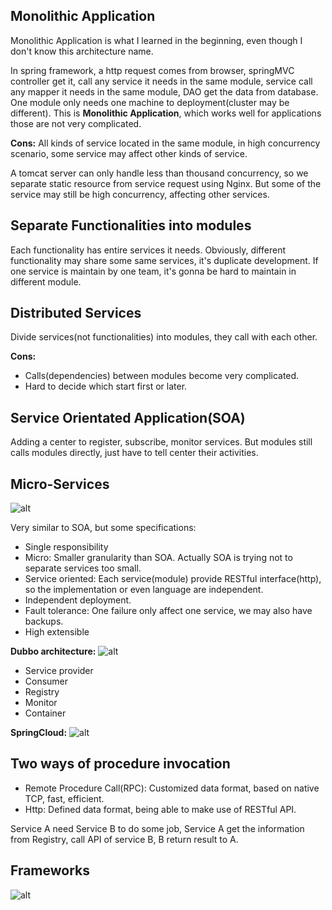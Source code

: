 ## Monolithic Application
Monolithic Application is what I learned in the beginning, even though I don't know this architecture name. 

In spring framework, a http request comes from browser, springMVC controller get it, call any service it needs in the same module, service call any mapper it needs in the same module, DAO get the data from database. One module only needs one machine to deployment(cluster may be different). This is **Monolithic Application**, which works well for applications those are not very complicated.

**Cons:** 
All kinds of service located in the same module, in high concurrency scenario, some service may affect other kinds of service.

A tomcat server can only handle less than thousand concurrency, so we separate static resource from service request using Nginx. But some of the service may still be high concurrency, affecting other services.

## Separate Functionalities into modules
Each functionality has entire services it needs.
Obviously, different functionality may share some same services, it's duplicate development. If one service is maintain by one team, it's gonna be hard to maintain in different module.

## Distributed Services
Divide services(not functionalities) into modules, they call with each other.

**Cons:**
- Calls(dependencies) between modules become very complicated.
- Hard to decide which start first or later.

## Service Orientated Application(SOA)
Adding a center to register, subscribe, monitor services. But modules still calls modules directly, just have to tell center their activities.

## Micro-Services

![alt](https://i.imgur.com/kyKHmHx.png)

Very similar to SOA, but some specifications:
- Single responsibility
- Micro: Smaller granularity than SOA. Actually SOA is trying not to separate services too small.
- Service oriented: Each service(module) provide RESTful interface(http), so the implementation or even language are independent.
- Independent deployment.
- Fault tolerance: One failure only affect one service, we may also have backups.
- High extensible

**Dubbo architecture:**
![alt](https://upload-images.jianshu.io/upload_images/1765294-a09997cd3fa9e449.png?imageMogr2/auto-orient/strip|imageView2/2/w/701/format/webp)

- Service provider
- Consumer
- Registry
- Monitor
- Container

**SpringCloud:**
![alt](https://upload-images.jianshu.io/upload_images/1765294-1a0931e21e14a817.png?imageMogr2/auto-orient/strip|imageView2/2/w/798/format/webp)

## Two ways of procedure invocation
- Remote Procedure Call(RPC): Customized data format, based on native TCP, fast, efficient.
- Http: Defined data format, being able to make use of RESTful API.

Service A need Service B to do some job, Service A get the information from Registry, call API of service B, B return result to A.

## Frameworks

![alt](https://i.imgur.com/x4nBObH.png)

<!-- 
| Functionalities       | Dubbo            | SpringCloud                                                   |
|----------------|------------------|---------------------------------------------------------------|
| Register Center   | Zookeeper、Redis | Netflix Eureka                                                |
| Invocation   | RPC              | Rest API                                                      |
| Gateway       | null             | Netflix Zuul                                                  |
| Breaker | null         | Netflix Hystrix                                               |
| Configuration Center       | null             | Spring Cloud Config                                           |
| Invocation tracer     | null             | Spring Cloud Sleuth                                           |
| Message Bus       | null             | Spring Cloud Bus                                              |
| Data Flow         | null             | Spring Cloud Stream encapsulate Redis,Rabbit、Kafka to send or receive message |
| Batch  Task     | null             | Spring Cloud Task                                             | -->